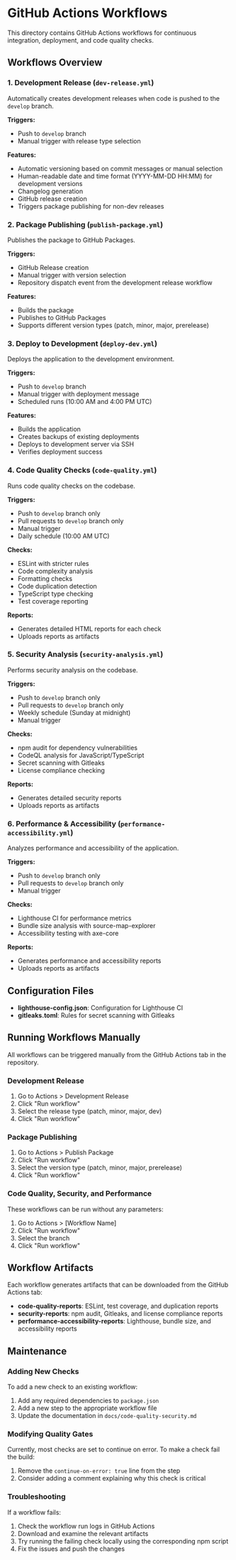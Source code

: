 # GitHub Actions Workflows

This directory contains GitHub Actions workflows for continuous integration, deployment, and code quality checks.

## Workflows Overview

### 1. Development Release (`dev-release.yml`)

Automatically creates development releases when code is pushed to the `develop` branch.

**Triggers:**
- Push to `develop` branch
- Manual trigger with release type selection

**Features:**
- Automatic versioning based on commit messages or manual selection
- Human-readable date and time format (YYYY-MM-DD HH:MM) for development versions
- Changelog generation
- GitHub release creation
- Triggers package publishing for non-dev releases

### 2. Package Publishing (`publish-package.yml`)

Publishes the package to GitHub Packages.

**Triggers:**
- GitHub Release creation
- Manual trigger with version selection
- Repository dispatch event from the development release workflow

**Features:**
- Builds the package
- Publishes to GitHub Packages
- Supports different version types (patch, minor, major, prerelease)

### 3. Deploy to Development (`deploy-dev.yml`)

Deploys the application to the development environment.

**Triggers:**
- Push to `develop` branch
- Manual trigger with deployment message
- Scheduled runs (10:00 AM and 4:00 PM UTC)

**Features:**
- Builds the application
- Creates backups of existing deployments
- Deploys to development server via SSH
- Verifies deployment success

### 4. Code Quality Checks (`code-quality.yml`)

Runs code quality checks on the codebase.

**Triggers:**
- Push to `develop` branch only
- Pull requests to `develop` branch only
- Manual trigger
- Daily schedule (10:00 AM UTC)

**Checks:**
- ESLint with stricter rules
- Code complexity analysis
- Formatting checks
- Code duplication detection
- TypeScript type checking
- Test coverage reporting

**Reports:**
- Generates detailed HTML reports for each check
- Uploads reports as artifacts

### 5. Security Analysis (`security-analysis.yml`)

Performs security analysis on the codebase.

**Triggers:**
- Push to `develop` branch only
- Pull requests to `develop` branch only
- Weekly schedule (Sunday at midnight)
- Manual trigger

**Checks:**
- npm audit for dependency vulnerabilities
- CodeQL analysis for JavaScript/TypeScript
- Secret scanning with Gitleaks
- License compliance checking

**Reports:**
- Generates detailed security reports
- Uploads reports as artifacts

### 6. Performance & Accessibility (`performance-accessibility.yml`)

Analyzes performance and accessibility of the application.

**Triggers:**
- Push to `develop` branch only
- Pull requests to `develop` branch only
- Manual trigger

**Checks:**
- Lighthouse CI for performance metrics
- Bundle size analysis with source-map-explorer
- Accessibility testing with axe-core

**Reports:**
- Generates performance and accessibility reports
- Uploads reports as artifacts

## Configuration Files

- **lighthouse-config.json**: Configuration for Lighthouse CI
- **gitleaks.toml**: Rules for secret scanning with Gitleaks

## Running Workflows Manually

All workflows can be triggered manually from the GitHub Actions tab in the repository.

### Development Release

1. Go to Actions > Development Release
2. Click "Run workflow"
3. Select the release type (patch, minor, major, dev)
4. Click "Run workflow"

### Package Publishing

1. Go to Actions > Publish Package
2. Click "Run workflow"
3. Select the version type (patch, minor, major, prerelease)
4. Click "Run workflow"

### Code Quality, Security, and Performance

These workflows can be run without any parameters:

1. Go to Actions > [Workflow Name]
2. Click "Run workflow"
3. Select the branch
4. Click "Run workflow"

## Workflow Artifacts

Each workflow generates artifacts that can be downloaded from the GitHub Actions tab:

- **code-quality-reports**: ESLint, test coverage, and duplication reports
- **security-reports**: npm audit, Gitleaks, and license compliance reports
- **performance-accessibility-reports**: Lighthouse, bundle size, and accessibility reports

## Maintenance

### Adding New Checks

To add a new check to an existing workflow:

1. Add any required dependencies to `package.json`
2. Add a new step to the appropriate workflow file
3. Update the documentation in `docs/code-quality-security.md`

### Modifying Quality Gates

Currently, most checks are set to continue on error. To make a check fail the build:

1. Remove the `continue-on-error: true` line from the step
2. Consider adding a comment explaining why this check is critical

### Troubleshooting

If a workflow fails:

1. Check the workflow run logs in GitHub Actions
2. Download and examine the relevant artifacts
3. Try running the failing check locally using the corresponding npm script
4. Fix the issues and push the changes
